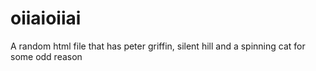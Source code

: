 # oiiaioiiai
A random html file that has peter griffin, silent hill and a spinning cat for some odd reason
